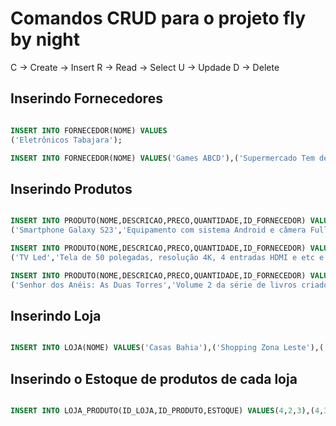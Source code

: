 # Comandos CRUD para o projeto fly by night

 C -> Create -> Insert
 R -> Read -> Select
 U -> Updade 
 D -> Delete

## Inserindo Fornecedores

```sql

INSERT INTO FORNECEDOR(NOME) VALUES
('Eletrônicos Tabajara');

INSERT INTO FORNECEDOR(NOME) VALUES('Games ABCD'),('Supermercado Tem de Tudo'),('Livraria Demais da Conta');

```

## Inserindo Produtos

```sql

INSERT INTO PRODUTO(NOME,DESCRICAO,PRECO,QUANTIDADE,ID_FORNECEDOR) VALUES
('Smartphone Galaxy S23','Equipamento com sistema Android e câmera Full HD',1599.50,20,1);

INSERT INTO PRODUTO(NOME,DESCRICAO,PRECO,QUANTIDADE,ID_FORNECEDOR) VALUES
('TV Led','Tela de 50 polegadas, resolução 4K, 4 entradas HDMI e etc e tal',3420,12,1);

INSERT INTO PRODUTO(NOME,DESCRICAO,PRECO,QUANTIDADE,ID_FORNECEDOR) VALUES
('Senhor dos Anéis: As Duas Torres','Volume 2 da série de livros criados pelo autor J.R.R Tolkien',80.90,100,4);

```

## Inserindo Loja

```sql

INSERT INTO LOJA(NOME) VALUES('Casas Bahia'),('Shopping Zona Leste'),('Bazar das Coisas'),('Americanas');

```

## Inserindo o Estoque de produtos de cada loja

```sql

INSERT INTO LOJA_PRODUTO(ID_LOJA,ID_PRODUTO,ESTOQUE) VALUES(4,2,3),(4,3,30),(1,2,10),(4,1,5);

```